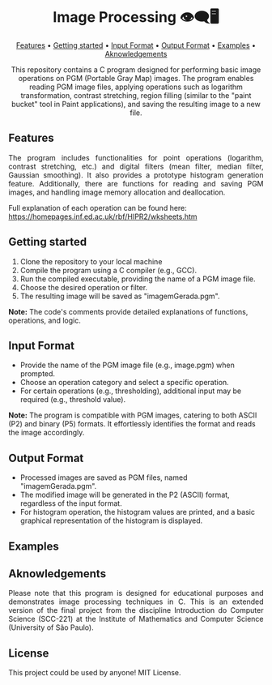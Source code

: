 
<h1 align="center">Image Processing 👁️‍🗨️🖥️</h1>

<p align="center">
  <a href="#features">Features</a> •
  <a href="#gt">Getting started</a> • 
  <a href="#if">Input Format</a> • 
  <a href="#of">Output Format</a> • 
  <a href="#ex">Examples</a> • 
  <a href="#ak">Aknowledgements</a>
</p>

<p align="center">
This repository contains a C program designed for performing basic image operations on PGM (Portable Gray Map) images. The program enables reading PGM image files, applying operations such as logarithm transformation, contrast stretching, region filling (similar to the "paint bucket" tool in Paint applications), and saving the resulting image to a new file.
</p>


## <div id="features"></div>Features
<p align="justify">
The program includes functionalities for point operations (logarithm, contrast stretching, etc.) and digital filters (mean filter, median filter, Gaussian smoothing). It also provides a prototype histogram generation feature. Additionally, there are functions for reading and saving PGM images, and handling image memory allocation and deallocation.
</p>  

Full explanation of each operation can be found here: https://homepages.inf.ed.ac.uk/rbf/HIPR2/wksheets.htm

## <div id="gt"></div>Getting started

1. Clone the repository to your local machine
2. Compile the program using a C compiler (e.g., GCC).
3. Run the compiled executable, providing the name of a PGM image file.
4. Choose the desired operation or filter.
5. The resulting image will be saved as "imagemGerada.pgm".

**Note:** The code's comments provide detailed explanations of functions, operations, and logic.

## <div id="if"></div>Input Format

- Provide the name of the PGM image file (e.g., image.pgm) when prompted.
- Choose an operation category and select a specific operation.
- For certain operations (e.g., thresholding), additional input may be required (e.g., threshold value).
  
**Note:** The program is compatible with PGM images, catering to both ASCII (P2) and binary (P5) formats. It effortlessly identifies the format and reads the image accordingly.

## <div id="of"></div>Output Format

- Processed images are saved as PGM files, named "imagemGerada.pgm".
- The modified image will be generated in the P2 (ASCII) format, regardless of the input format.
- For histogram operation, the histogram values are printed, and a basic graphical representation of the histogram is displayed.

## <div id="ex"></div>Examples

## <div id="ak"></div>Aknowledgements
<p align="justify">
Please note that this program is designed for educational purposes and demonstrates image processing techniques in C. This is an extended version of the final project from the discipline Introduction do Computer Science (SCC-221) at the Institute of Mathematics and Computer Science (University of São Paulo).
</p>

## License
This project could be used by anyone! MIT License.
